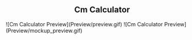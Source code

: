 <h2 align="center"> Cm Calculator </h2>
<!--
<p align="center">
	<a href="https://visualstudio.microsoft.com/">
    <img src=""
      alt="Platform" />
  </a>
 </p>
-->
![Cm Calculator Preview](Preview/preview.gif)
![Cm Calculator Preview](Preview/mockup_preview.gif)

